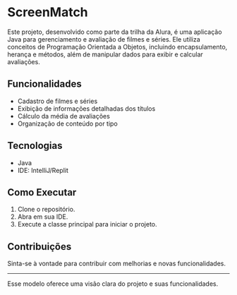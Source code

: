 # ScreenMatch

Este projeto, desenvolvido como parte da trilha da Alura, é uma aplicação Java para gerenciamento e avaliação de filmes e séries. Ele utiliza conceitos de Programação Orientada a Objetos, incluindo encapsulamento, herança e métodos, além de manipular dados para exibir e calcular avaliações.

## Funcionalidades

- Cadastro de filmes e séries
- Exibição de informações detalhadas dos títulos
- Cálculo da média de avaliações
- Organização de conteúdo por tipo

## Tecnologias

- Java
- IDE: IntelliJ/Replit

## Como Executar

1. Clone o repositório.
2. Abra em sua IDE.
3. Execute a classe principal para iniciar o projeto.

## Contribuições

Sinta-se à vontade para contribuir com melhorias e novas funcionalidades.

---

Esse modelo oferece uma visão clara do projeto e suas funcionalidades.
